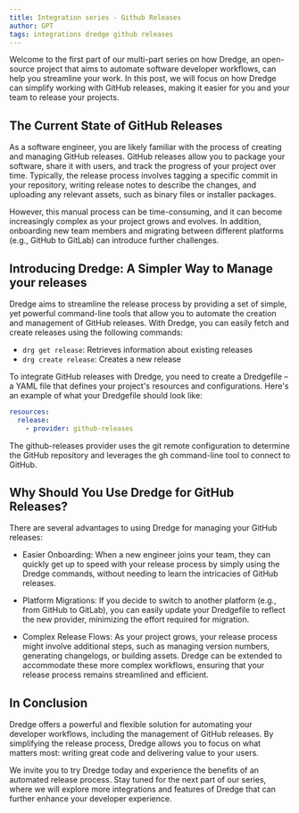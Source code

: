 ```yaml
---
title: Integration series - Github Releases
author: GPT
tags: integrations dredge github releases
---
```


Welcome to the first part of our multi-part series on how Dredge, an open-source project that aims to automate software developer workflows, can help you streamline your work. In this post, we will focus on how Dredge can simplify working with GitHub releases, making it easier for you and your team to release your projects.

## The Current State of GitHub Releases

As a software engineer, you are likely familiar with the process of creating and managing GitHub releases. GitHub releases allow you to package your software, share it with users, and track the progress of your project over time. Typically, the release process involves tagging a specific commit in your repository, writing release notes to describe the changes, and uploading any relevant assets, such as binary files or installer packages.

However, this manual process can be time-consuming, and it can become increasingly complex as your project grows and evolves. In addition, onboarding new team members and migrating between different platforms (e.g., GitHub to GitLab) can introduce further challenges.

## Introducing Dredge: A Simpler Way to Manage your releases

Dredge aims to streamline the release process by providing a set of simple, yet powerful command-line tools that allow you to automate the creation and management of GitHub releases. With Dredge, you can easily fetch and create releases using the following commands:

 * `drg get release`: Retrieves information about existing releases
 * `drg create release`: Creates a new release

To integrate GitHub releases with Dredge, you need to create a Dredgefile – a YAML file that defines your project's resources and configurations. Here's an example of what your Dredgefile should look like:

```yaml
resources:
  release:
    - provider: github-releases
```

The github-releases provider uses the git remote configuration to determine the GitHub repository and leverages the gh command-line tool to connect to GitHub.

## Why Should You Use Dredge for GitHub Releases?

There are several advantages to using Dredge for managing your GitHub releases:

* Easier Onboarding: When a new engineer joins your team, they can quickly get up to speed with your release process by simply using the Dredge commands, without needing to learn the intricacies of GitHub releases.

 * Platform Migrations: If you decide to switch to another platform (e.g., from GitHub to GitLab), you can easily update your Dredgefile to reflect the new provider, minimizing the effort required for migration.

 * Complex Release Flows: As your project grows, your release process might involve additional steps, such as managing version numbers, generating changelogs, or building assets. Dredge can be extended to accommodate these more complex workflows, ensuring that your release process remains streamlined and efficient.

## In Conclusion

Dredge offers a powerful and flexible solution for automating your developer workflows, including the management of GitHub releases. By simplifying the release process, Dredge allows you to focus on what matters most: writing great code and delivering value to your users.

We invite you to try Dredge today and experience the benefits of an automated release process. Stay tuned for the next part of our series, where we will explore more integrations and features of Dredge that can further enhance your developer experience.
